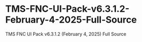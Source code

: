 # TMS-FNC-UI-Pack-v6.3.1.2-February-4-2025-Full-Source
TMS FNC UI Pack v6.3.1.2 (February 4, 2025) Full Source
